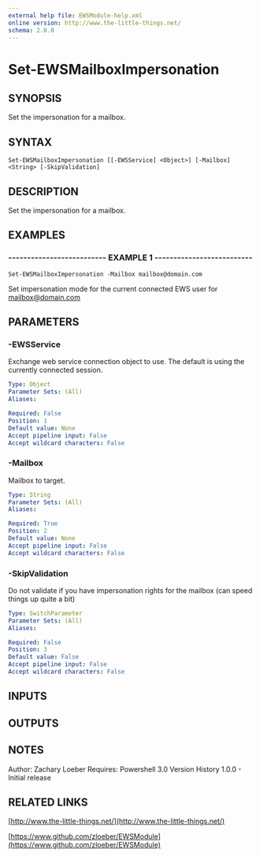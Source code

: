 ```yaml
---
external help file: EWSModule-help.xml
online version: http://www.the-little-things.net/
schema: 2.0.0
---
```


# Set-EWSMailboxImpersonation

## SYNOPSIS
Set the impersonation for a mailbox.

## SYNTAX

```
Set-EWSMailboxImpersonation [[-EWSService] <Object>] [-Mailbox] <String> [-SkipValidation]
```

## DESCRIPTION
Set the impersonation for a mailbox.

## EXAMPLES

### -------------------------- EXAMPLE 1 --------------------------
```
Set-EWSMailboxImpersonation -Mailbox mailbox@domain.com
```

Set impersonation mode for the current connected EWS user for mailbox@domain.com

## PARAMETERS

### -EWSService
Exchange web service connection object to use.
The default is using the currently connected session.

```yaml
Type: Object
Parameter Sets: (All)
Aliases: 

Required: False
Position: 1
Default value: None
Accept pipeline input: False
Accept wildcard characters: False
```

### -Mailbox
Mailbox to target.

```yaml
Type: String
Parameter Sets: (All)
Aliases: 

Required: True
Position: 2
Default value: None
Accept pipeline input: False
Accept wildcard characters: False
```

### -SkipValidation
Do not validate if you have impersonation rights for the mailbox (can speed things up quite a bit)

```yaml
Type: SwitchParameter
Parameter Sets: (All)
Aliases: 

Required: False
Position: 3
Default value: False
Accept pipeline input: False
Accept wildcard characters: False
```

## INPUTS

## OUTPUTS

## NOTES
Author: Zachary Loeber
Requires: Powershell 3.0
Version History
1.0.0 - Initial release

## RELATED LINKS

[http://www.the-little-things.net/](http://www.the-little-things.net/)

[https://www.github.com/zloeber/EWSModule](https://www.github.com/zloeber/EWSModule)

